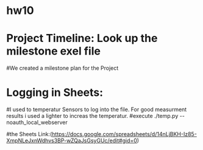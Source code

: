 # hw10

# Project Timeline: Look up the milestone exel file
#We created a milestone plan for the Project


# Logging in Sheets:
#I used to temperatur Sensors to log into the file. For good measurment results i used a lighter to increas the temperatur.
#execute ./temp.py --noauth_local_webserver

#the Sheets Link:(https://docs.google.com/spreadsheets/d/14nLjBKH-Iz85-XmpNLeJxnWdhvs3BP-wZQaJsGsyGUc/edit#gid=0)



